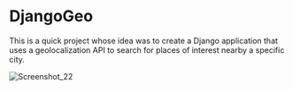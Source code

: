 # DjangoGeo

This is a quick project whose idea was to create a Django application that uses a geolocalization API to search for places of interest nearby a specific city.

![Screenshot_22](https://user-images.githubusercontent.com/52802728/181644266-23e7ff06-6676-41c3-bc1e-bf47d7099330.png)
